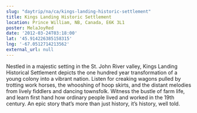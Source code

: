 ```yaml
---
slug: "daytrip/na/ca/kings-landing-historic-settlement"
title: Kings Landing Historic Settlement
location: Prince William, NB, Canada, E6K 3L1
poster: MelaJoyRed
date: '2012-03-24T03:18:00'
lat: '45.914226385158315'
lng: '-67.0512714213562'
external_url: null
---
```


Nestled in a majestic setting in the St. John River valley, Kings Landing Historical Settlement depicts the one hundred year transformation of a young colony into a vibrant nation. Listen for creaking wagons pulled by trotting work horses, the whooshing of hoop skirts, and the distant melodies from lively fiddlers and dancing townsfolk. Witness the bustle of farm life, and learn first hand how ordinary people lived and worked in the 19th century. An epic story that’s more than just history, it’s history, well told.
